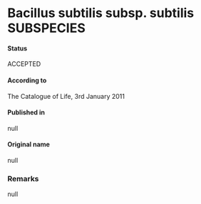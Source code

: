 # Bacillus subtilis subsp. subtilis SUBSPECIES

#### Status
ACCEPTED

#### According to
The Catalogue of Life, 3rd January 2011

#### Published in
null

#### Original name
null

### Remarks
null